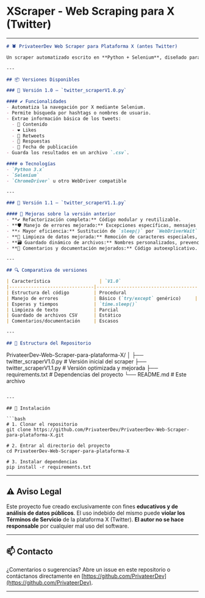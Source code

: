 # XScraper - Web Scraping para X (Twitter) 

---

```markdown
# 🕷️ PrivateerDev Web Scraper para Plataforma X (antes Twitter)

Un scraper automatizado escrito en **Python + Selenium**, diseñado para recolectar datos públicos de la plataforma **X (antes Twitter)**. Este proyecto permite realizar búsquedas automatizadas y recolectar tweets con información relevante para análisis de datos, estudios de comportamiento en redes sociales y minería de texto.

---

## 📦 Versiones Disponibles

### 🚀 Versión 1.0 — `twitter_scraperV1.0.py`

#### ✔️ Funcionalidades
- Automatiza la navegación por X mediante Selenium.
- Permite búsqueda por hashtags o nombres de usuario.
- Extrae información básica de los tweets:
  - 📝 Contenido
  - ❤️ Likes
  - 🔁 Retweets
  - 💬 Respuestas
  - 📅 Fecha de publicación
- Guarda los resultados en un archivo `.csv`.

#### ⚙️ Tecnologías
- `Python 3.x`
- `Selenium`
- `ChromeDriver` u otro WebDriver compatible

---

### 🧠 Versión 1.1 — `twitter_scraperV1.1.py`

#### 🔧 Mejoras sobre la versión anterior
- **✔️ Refactorización completa:** Código modular y reutilizable.
- **🛡️ Manejo de errores mejorado:** Excepciones específicas, mensajes claros.
- **⚡ Mayor eficiencia:** Sustitución de `sleep()` por `WebDriverWait`.
- **🧽 Limpieza de datos mejorada:** Remoción de caracteres especiales, HTML, etc.
- **🗃️ Guardado dinámico de archivos:** Nombres personalizados, prevención de sobrescritura.
- **💬 Comentarios y documentación mejorados:** Código autoexplicativo.

---

## 🔍 Comparativa de versiones

| Característica                  | `V1.0`                              | `V1.1`                                                  |
|-------------------------------|-------------------------------------|---------------------------------------------------------|
| Estructura del código         | Procedural                          | Modular, funciones separadas                            |
| Manejo de errores             | Básico (`try/except` genérico)     | Avanzado (`try/except` específicos y tolerante a fallos)|
| Esperas y tiempos             | `time.sleep()`                      | `WebDriverWait`                                         |
| Limpieza de texto             | Parcial                             | Completa y optimizada                                   |
| Guardado de archivos CSV      | Estático                            | Dinámico y con validaciones                             |
| Comentarios/documentación     | Escasos                             | Completos y explicativos                                |

---

## 📁 Estructura del Repositorio

```

PrivateerDev-Web-Scraper-para-plataforma-X/
│
├── twitter\_scraperV1.0.py         # Versión inicial del scraper
├── twitter\_scraperV1.1.py         # Versión optimizada y mejorada
├── requirements.txt               # Dependencias del proyecto
└── README.md                      # Este archivo

````

---

## 🚀 Instalación

```bash
# 1. Clonar el repositorio
git clone https://github.com/PrivateerDev/PrivateerDev-Web-Scraper-para-plataforma-X.git

# 2. Entrar al directorio del proyecto
cd PrivateerDev-Web-Scraper-para-plataforma-X

# 3. Instalar dependencias
pip install -r requirements.txt
````

---

## ⚠️ Aviso Legal

Este proyecto fue creado exclusivamente con fines **educativos y de análisis de datos públicos**.
El uso indebido del mismo puede **violar los Términos de Servicio** de la plataforma X (Twitter).
**El autor no se hace responsable** por cualquier mal uso del software.

---

## 📫 Contacto

¿Comentarios o sugerencias? Abre un issue en este repositorio o contáctanos directamente en [https://github.com/PrivateerDev](https://github.com/PrivateerDev).

---

